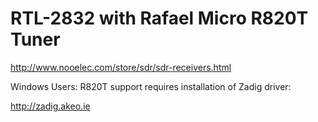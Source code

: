 # RTL-2832 with Rafael Micro R820T Tuner #

http://www.nooelec.com/store/sdr/sdr-receivers.html

Windows Users: R820T support requires installation of Zadig driver:

http://zadig.akeo.ie